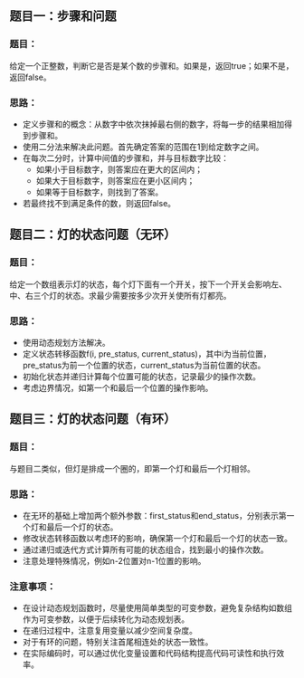 ## 题目一：步骤和问题

### 题目：

给定一个正整数，判断它是否是某个数的步骤和。如果是，返回true；如果不是，返回false。

### 思路：

- 定义步骤和的概念：从数字中依次抹掉最右侧的数字，将每一步的结果相加得到步骤和。
- 使用二分法来解决此问题。首先确定答案的范围在1到给定数字之间。
- 在每次二分时，计算中间值的步骤和，并与目标数字比较：
    - 如果小于目标数字，则答案应在更大的区间内；
    - 如果大于目标数字，则答案应在更小区间内；
    - 如果等于目标数字，则找到了答案。
- 若最终找不到满足条件的数，则返回false。

## 题目二：灯的状态问题（无环）

### 题目：

给定一个数组表示灯的状态，每个灯下面有一个开关，按下一个开关会影响左、中、右三个灯的状态。求最少需要按多少次开关使所有灯都亮。

### 思路：

- 使用动态规划方法解决。
- 定义状态转移函数f(i, pre_status, current_status)，其中i为当前位置，pre_status为前一个位置的状态，current_status为当前位置的状态。
- 初始化状态并递归计算每个位置可能的状态，记录最少的操作次数。
- 考虑边界情况，如第一个和最后一个位置的操作影响。

## 题目三：灯的状态问题（有环）

### 题目：

与题目二类似，但灯是排成一个圈的，即第一个灯和最后一个灯相邻。

### 思路：

- 在无环的基础上增加两个额外参数：first_status和end_status，分别表示第一个灯和最后一个灯的状态。
- 修改状态转移函数以考虑环的影响，确保第一个灯和最后一个灯的状态一致。
- 通过递归或迭代方式计算所有可能的状态组合，找到最小的操作次数。
- 注意处理特殊情况，例如n-2位置对n-1位置的影响。

### 注意事项：

- 在设计动态规划函数时，尽量使用简单类型的可变参数，避免复杂结构如数组作为可变参数，以便于后续转化为动态规划表。
- 在递归过程中，注意复用变量以减少空间复杂度。
- 对于有环的问题，特别关注首尾相连处的状态一致性。
- 在实际编码时，可以通过优化变量设置和代码结构提高代码可读性和执行效率。